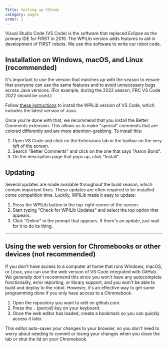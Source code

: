 ```yaml
---
Title: Setting up VSCode
category: pages
order: 1
---
```

Visual Studio Code (VS Code) is the software that replaced Eclipse as the primary IDE for FIRST in 2019. The WPILib version adds features to aid in development of FIRST robots. We use this software to write our robot code.

## Installation on Windows, macOS, and Linux (recommended)
It's important to use the version that matches up with the season to ensure that everyone can use the same features and to avoid unnecessary bugs across Java versions. (For example, during the 2022 season, FRC VS Code 2022 should be used.)

Follow [these instructions](https://docs.wpilib.org/en/latest/docs/zero-to-robot/step-2/wpilib-setup.html) to install the WPILib version of VS Code, which includes the latest version of Java.

Once you're done with that, we recommend that you install the Better Comments extension. This allows us to make "special" comments that are colored differently and are more attention-grabbing. To install this:
1. Open VS Code and click on the Extensions tab in the toolbar on the very left of the screen.
2. Search "Better Comments" and click on the one that says "Aaron Bond".
3. On the description page that pops up, click "Install".

## Updating
Several updates are made available throughout the build season, which contain important fixes. These updates are often required to be installed come competition time. Luckily, WPILib made it easy to update:
1. Press the WPILib button in the top-right corner of the screen.
2. Start typing "Check for WPILib Updates" and select the top option that appears.
3. Click "Online" in the prompt that appears. If there's an update, just wait for it to do its thing.

***

## Using the web version for Chromebooks or other devices (not recommended)
If you don't have access to a computer at home that runs Windows, macOS, or Linux, you can use the web version of VS Code integrated with GitHub. We generally don't recommend this since you won't have any autocomplete functionality, error reporting, or library support, and you won't be able to build and deploy to the robot. However, it's an effective way to get some programming done if you only have access to a Chromebook.
1. Open the repository you want to edit on github.com.
2. Press the `.` (period) key on your keyboard.
3. Once the web editor has loaded, create a bookmark so you can quickly access it later.

This editor auto-saves your changes to your browser, so you don't need to worry about needing to commit or losing your changes when you close the tab or shut the lid on your Chromebook.